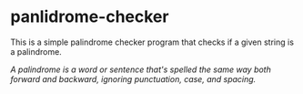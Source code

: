 # panlidrome-checker

This is a simple palindrome checker program that checks if a given string is a palindrome.

*A palindrome is a word or sentence that's spelled the same way both forward and backward, ignoring punctuation, case, and spacing.*
